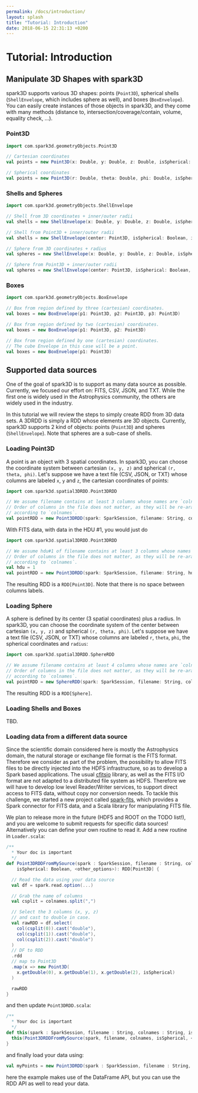 ```yaml
---
permalink: /docs/introduction/
layout: splash
title: "Tutorial: Introduction"
date: 2018-06-15 22:31:13 +0200
---
```


# Tutorial: Introduction

## Manipulate 3D Shapes with spark3D

spark3D supports various 3D shapes: points (`Point3D`), spherical shells (`ShellEnvelope`, which includes sphere as well), and boxes (`BoxEnvelope`). You can easily create instances of those objects in spark3D, and they come with many methods (distance to, intersection/coverage/contain, volume, equality check, ...).

### Point3D

```scala
import com.spark3d.geometryObjects.Point3D

// Cartesian coordinates
val points = new Point3D(x: Double, y: Double, z: Double, isSpherical: Boolean = false)

// Spherical coordinates
val points = new Point3D(r: Double, theta: Double, phi: Double, isSpherical: Boolean = true)
```

### Shells and Spheres

```scala
import com.spark3d.geometryObjects.ShellEnvelope

// Shell from 3D coordinates + inner/outer radii
val shells = new ShellEnvelope(x: Double, y: Double, z: Double, isSpherical: Boolean, innerRadius: Double, outerRadius: Double)

// Shell from Point3D + inner/outer radii
val shells = new ShellEnvelope(center: Point3D, isSpherical: Boolean, innerRadius: Double, outerRadius: Double)

// Sphere from 3D coordinates + radius
val spheres = new ShellEnvelope(x: Double, y: Double, z: Double, isSpherical: Boolean, radius: Double)

// Sphere from Point3D + inner/outer radii
val spheres = new ShellEnvelope(center: Point3D, isSpherical: Boolean, radius: Double)
```

### Boxes

```scala
import com.spark3d.geometryObjects.BoxEnvelope

// Box from region defined by three (cartesian) coordinates.
val boxes = new BoxEnvelope(p1: Point3D, p2: Point3D, p3: Point3D)

// Box from region defined by two (cartesian) coordinates.
val boxes = new BoxEnvelope(p1: Point3D, p2: Point3D)

// Box from region defined by one (cartesian) coordinates.
// The cube Envelope in this case will be a point.
val boxes = new BoxEnvelope(p1: Point3D)
```

## Supported data sources

One of the goal of spark3D is to support as many data source as possible. Currently, we focused our effort on: FITS, CSV, JSON, and TXT. While the first one is widely used in the Astrophysics community, the others are widely used in the industry.

In this tutorial we will review the steps to simply create RDD from 3D data sets. A 3DRDD is simply a RDD whose elements are 3D objects. Currently, spark3D supports 2 kind of objects: points (`Point3D`) and spheres (`ShellEnvelope`). Note that spheres are a sub-case of shells.

### Loading Point3D

A point is an object with 3 spatial coordinates. In spark3D, you can choose the coordinate system between cartesian `(x, y, z)` and spherical `(r, theta, phi)`. Let's suppose we have a text file (CSV, JSON, or TXT) whose columns are labeled `x`, `y` and `z`, the cartesian coordinates of points:

```scala
import com.spark3d.spatial3DRDD.Point3DRDD

// We assume filename contains at least 3 columns whose names are `colnames`
// Order of columns in the file does not matter, as they will be re-aranged
// according to `colnames`.
val pointRDD = new Point3DRDD(spark: SparkSession, filename: String, colnames: String, isSpherical: Boolean)
```

With FITS data, with data in the HDU #1, you would just do

```scala
import com.spark3d.spatial3DRDD.Point3DRDD

// We assume hdu#1 of filename contains at least 3 columns whose names are `colnames`
// Order of columns in the file does not matter, as they will be re-aranged
// according to `colnames`.
val hdu = 1
val pointRDD = new Point3DRDD(spark: SparkSession, filename: String, hdu: Int, colnames: String, isSpherical: Boolean)
```

The resulting RDD is a `RDD[Point3D]`. Note that there is no space between columns labels.

### Loading Sphere

A sphere is defined by its center (3 spatial coordinates) plus a radius.
In spark3D, you can choose the coordinate system of the center between cartesian `(x, y, z)` and spherical `(r, theta, phi)`. Let's suppose we have a text file (CSV, JSON, or TXT) whose columns are labeled `r`, `theta`, `phi`, the spherical coordinates and `radius`:

```scala
import com.spark3d.spatial3DRDD.SphereRDD

// We assume filename contains at least 4 columns whose names are `colnames`.
// Order of columns in the file does not matter, as they will be re-aranged
// according to `colnames`.
val pointRDD = new SphereRDD(spark: SparkSession, filename: String, colnames: String, isSpherical: Boolean)
```

The resulting RDD is a `RDD[Sphere]`.

### Loading Shells and Boxes

TBD.

### Loading data from a different data source

Since the scientific domain considered here is mostly the Astrophysics domain,
the natural storage or exchange file format is the FITS format.
Therefore we consider as part of the problem, the possibility to allow FITS files
to be directly injected into the HDFS infrastructure, so as to develop a Spark based applications. The usual [cfitsio](https://heasarc.gsfc.nasa.gov/fitsio/fitsio.html) library, as well as the FITS I/O format are not adapted to a distributed file system as HDFS.
Therefore we will have to develop low level Reader/Writer services,
to support direct access to FITS data, without copy nor conversion needs.
To tackle this challenge, we started a new project called
[spark-fits](https://github.com/astrolabsoftware/spark-fits), which provides a
Spark connector for FITS data, and a Scala library for manipulating FITS file.

We plan to release more in the future (HDF5 and ROOT on the TODO list!), and you are welcome to submit requests for specific data sources!
Alternatively you can define your own routine to read it. Add a new routine in `Loader.scala`:

```scala
/**
  * Your doc is important
  */
def Point3DRDDFromMySource(spark : SparkSession, filename : String, colnames : String,
    isSpherical: Boolean, <other_options>): RDD[Point3D] {

  // Read the data using your data source
  val df = spark.read.option(...)

  // Grab the name of columns
  val csplit = colnames.split(",")

  // Select the 3 columns (x, y, z)
  // and cast to double in case.
  val rawRDD = df.select(
    col(csplit(0)).cast("double"),
    col(csplit(1)).cast("double"),
    col(csplit(2)).cast("double")
  )
  // DF to RDD
  .rdd
  // map to Point3D
  .map(x => new Point3D(
    x.getDouble(0), x.getDouble(1), x.getDouble(2), isSpherical)
  )

  rawRDD
}

```

and then update `Point3DRDD.scala`:

```scala
/**
  * Your doc is important
  */
def this(spark : SparkSession, filename : String, colnames : String, isSpherical: Boolean, <other_options>) {
  this(Point3DRDDFromMySource(spark, filename, colnames, isSpherical, <other_options>), isSpherical)
}
```

and finally load your data using:

```scala
val myPoints = new Point3DRDD(spark : SparkSession, filename : String, colnames : String, isSpherical: Boolean, <other_options>)
```

here the example makes use of the DataFrame API, but you can use the RDD API as well to read your data.
